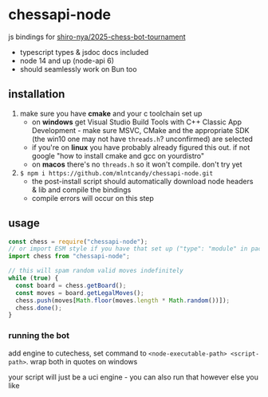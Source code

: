 # chessapi-node

js bindings for [shiro-nya/2025-chess-bot-tournament](https://github.com/shiro-nya/2025-chess-bot-tournament)

- typescript types & jsdoc docs included
- node 14 and up (node-api 6)
- should seamlessly work on Bun too

## installation

1. make sure you have **cmake** and your c toolchain set up
   - on **windows** get Visual Studio Build Tools with C++ Classic App Development - make sure MSVC, CMake and the appropriate SDK (the win10 one may not have `threads.h`? unconfirmed) are selected
   - if you're on **linux** you have probably already figured this out. if not google "how to install cmake and gcc on yourdistro"
   - on **macos** there's no `threads.h` so it won't compile. don't try yet
2. `$ npm i https://github.com/mlntcandy/chessapi-node.git`
   - the post-install script should automatically download node headers & lib and compile the bindings
   - compile errors will occur on this step

## usage

```js
const chess = require("chessapi-node");
// or import ESM style if you have that set up ("type": "module" in package.json)
import chess from "chessapi-node";

// this will spam random valid moves indefinitely
while (true) {
  const board = chess.getBoard();
  const moves = board.getLegalMoves();
  chess.push(moves[Math.floor(moves.length * Math.random())]);
  chess.done();
}
```

### running the bot

add engine to cutechess, set command to `<node-executable-path> <script-path>`. wrap both in quotes on windows

your script will just be a uci engine - you can also run that however else you like

